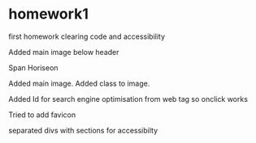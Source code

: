 # homework1
first homework clearing code and accessibility

Added main image below header

Span Horiseon

Added main image.  Added class to image.

Added Id for search engine optimisation from web tag so onclick works

Tried to add favicon

separated divs with sections for accessibilty
